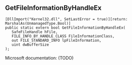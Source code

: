 ## GetFileInformationByHandleEx

```
[DllImport("Kernel32.dll", SetLastError = true)][return: MarshalAs(UnmanagedType.Bool)]
public static extern bool GetFileInformationByHandleEx(
   SafeFileHandle hFile,
   FILE_INFO_BY_HANDLE_CLASS FileInformationClass,
   out FILE_STANDARD_INFO lpFileInformation,
   uint dwBufferSize
);
```

Microsoft documentation: (TODO)

